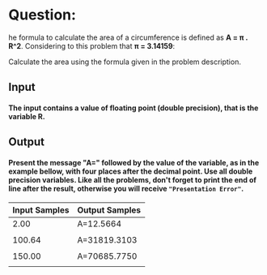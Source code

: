 # Question:

he formula to calculate the area of a circumference is defined as **A = π . R^2**. Considering to this problem that **π = 3.14159**:

Calculate the area using the formula given in the problem description.

## Input

#### The input contains a value of floating point (double precision), that is the variable **R**.

## Output

#### Present the message **"A="** followed by the value of the variable, as in the example bellow, with four places after the decimal point. Use all double precision variables. Like all the problems, don't forget to print the end of line after the result, otherwise you will receive `"Presentation Error"`.

| Input Samples | Output Samples |
| ------------- | -------------- |
| 2.00          | A=12.5664      |
|               |                |
| 100.64        | A=31819.3103   |
|               |                |
| 150.00        | A=70685.7750   |
|               |                |
